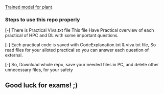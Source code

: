 [Trained model for plant](https://drive.google.com/file/d/19nT3BSfhzqXXs3zj3tGVFBOpC9hupgrC/view?usp=drive_link)
<h3>Steps to use this repo properly</h3>
<p>[-] There is Practical Viva.txt file This file Have Practical overview of each practical of HPC and DL with some important questions.</p>
<p>[-] Each practical code is saved with CodeExplanation.txt & viva.txt file, So read files for your alloted practical so you can answer each question of external.</p>
<p>[-] So, Download whole repo, save your needed files in PC, and delete other unnecessary files, for your safety</p>
<h2>Good luck for exams! ;)</h2>
